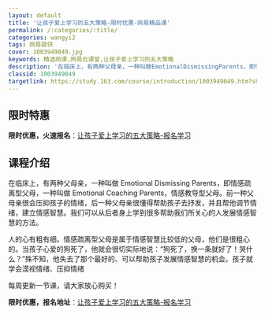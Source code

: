 ```yaml
---
layout: default
title: '让孩子爱上学习的五大策略-限时优惠-网易精品课'
permalink: /:categories/:title/
categories: wangyi2
tags: 网易提供
cover: 1003949049.jpg
keywords: 精选网课,网易云课堂,让孩子爱上学习的五大策略
description: '在临床上，有两种父母亲，一种叫做EmotionalDismissingParents，即情感疏离型父母，一种叫做Emot'
classid: 1003949049
targetlink: https://study.163.com/course/introduction/1003949049.htm?share=1&shareId=1025206652&utm_campaign=share&utm_medium=iphoneShare&utm_source=&utm_u=1025206652
---
```


## 限时特惠

**限时优惠，火速报名**：[让孩子爱上学习的五大策略-报名学习](https://study.163.com/course/introduction/1003949049.htm?share=1&shareId=1025206652&utm_campaign=share&utm_medium=iphoneShare&utm_source=&utm_u=1025206652)

## 课程介绍

在临床上，有两种父母亲，一种叫做 Emotional Dismissing Parents，即情感疏离型父母，一种叫做 Emotional Coaching Parents，情感教导型父母。前一种父母亲很会压抑孩子的情绪，后一种父母亲很懂得帮助孩子去抒发，并且帮他调节情绪，建立情感智慧。我们可以从后者身上学到很多帮助我们所关心的人发展情感智慧的方法。

人的心有粗有细。情感疏离型父母是属于情感智慧比较低的父母，他们是很粗心的。当孩子心爱的狗死了，他就会很切实际地说：“狗死了，换一条就好了！哭什么？”殊不知，他失去了那个最好的、可以帮助孩子发展情感智慧的机会。孩子就学会漠视情绪、压抑情绪

每周更新一节课，请大家放心购买！

**限时优惠，报名地址**：[让孩子爱上学习的五大策略-报名学习](https://study.163.com/course/introduction/1003949049.htm?share=1&shareId=1025206652&utm_campaign=share&utm_medium=iphoneShare&utm_source=&utm_u=1025206652)


